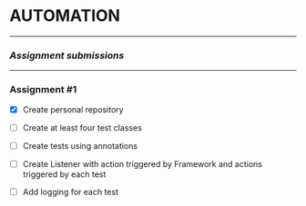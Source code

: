 # AUTOMATION

---

### _Assignment submissions_

---

### Assignment #1


- [x] Create personal repository
- [ ] Create at least four test classes
- [ ] Create tests using annotations
- [ ] Create Listener with action triggered by Framework and actions triggered by each test
- [ ] Add logging for each test

